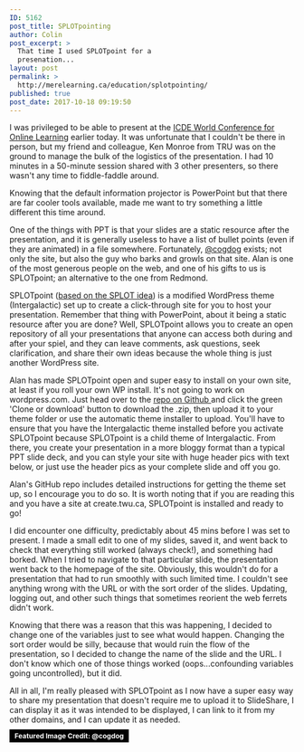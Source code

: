 ```yaml
---
ID: 5162
post_title: SPLOTpointing
author: Colin
post_excerpt: >
  That time I used SPLOTpoint for a
  presenation...
layout: post
permalink: >
  http://merelearning.ca/education/splotpointing/
published: true
post_date: 2017-10-18 09:19:50
---
```

I was privileged to be able to present at the <a href="http://onlinelearning2017.ca/en/">ICDE World Conference for Online Learning</a> earlier today. It was unfortunate that I couldn't be there in person, but my friend and colleague, Ken Monroe from TRU was on the ground to manage the bulk of the logistics of the presentation. I had 10 minutes in a 50-minute session shared with 3 other presenters, so there wasn't any time to fiddle-faddle around.

Knowing that the default information projector is PowerPoint but that there are far cooler tools available, made me want to try something a little different this time around.

One of the things with PPT is that your slides are a static resource after the presentation, and it is generally useless to have a list of bullet points (even if they are animated) in a file somewhere. Fortunately, <a href="https://cog.dog/">@cogdog</a> exists; not only the site, but also the guy who barks and growls on that site. Alan is one of the most generous people on the web, and one of his gifts to us is SPLOTpoint; an alternative to the one from Redmond.

SPLOTpoint (<a href="http://splot.ca/">based on the SPLOT idea</a>) is a modified WordPress theme (Intergalactic) set up to create a click-through site for you to host your presentation. Remember that thing with PowerPoint, about it being a static resource after you are done? Well, SPLOTpoint allows you to create an open repository of all your presentations that anyone can access both during and after your spiel, and they can leave comments, ask questions, seek clarification, and share their own ideas because the whole thing is just another WordPress site.

Alan has made SPLOTpoint open and super easy to install on your own site, at least if you roll your own WP install. It's not going to work on wordpress.com. Just head over to the <a href="https://github.com/cogdog/splotpoint">repo on Github </a>and click the green 'Clone or download' button to download the .zip, then upload it to your theme folder or use the automatic theme installer to upload. You'll have to ensure that you have the Intergalactic theme installed before you activate SPLOTpoint because SPLOTpoint is a child theme of Intergalactic. From there, you create your presentation in a more bloggy format than a typical PPT slide deck, and you can style your site with huge header pics with text below, or just use the header pics as your complete slide and off you go.

Alan's GitHub repo includes detailed instructions for getting the theme set up, so I encourage you to do so. It is worth noting that if you are reading this and you have a site at create.twu.ca, SPLOTpoint is installed and ready to go!

I did encounter one difficulty, predictably about 45 mins before I was set to present. I made a small edit to one of my slides, saved it, and went back to check that everything still worked (always check!), and something had borked. When I tried to navigate to that particular slide, the presentation went back to the homepage of the site. Obviously, this wouldn't do for a presentation that had to run smoothly with such limited time. I couldn't see anything wrong with the URL or with the sort order of the slides. Updating, logging out, and other such things that sometimes reorient the web ferrets didn't work.

Knowing that there was a reason that this was happening, I decided to change one of the variables just to see what would happen. Changing the sort order would be silly, because that would ruin the flow of the presentation, so I decided to change the name of the slide and the URL. I don't know which one of those things worked (oops...confounding variables going uncontrolled), but it did.

All in all, I'm really pleased with SPLOTpoint as I now have a super easy way to share my presentation that doesn't require me to upload it to SlideShare, I can display it as it was intended to be displayed, I can link to it from my other domains, and I can update it as needed.

<a style="background-color: black; color: white; text-decoration: none; padding: 4px 6px; font-family: -apple-system, BlinkMacSystemFont, 'San Francisco', 'Helvetica Neue', Helvetica, Ubuntu, Roboto, Noto, 'Segoe UI', Arial, sans-serif; font-size: 12px; font-weight: bold; line-height: 1.2;" title="SPLOT by @cogdog" href="https://github.com/cogdog/splotpoint" target="_blank" rel="noopener"><span style="padding: 2px 3px;">Featured Image Credit: @cogdog</span></a>